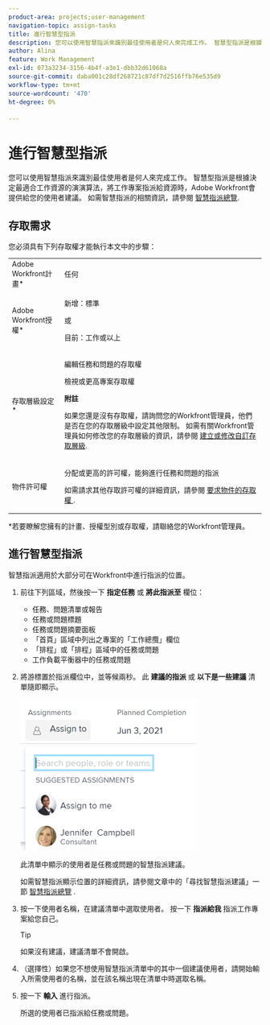 ```yaml
---
product-area: projects;user-management
navigation-topic: assign-tasks
title: 進行智慧型指派
description: 您可以使用智慧指派來識別最佳使用者是何人來完成工作。 智慧型指派是根據決定最適合工作資源的演演算法，將工作專案指派給資源時，Adobe Workfront會提供給您的使用者建議。 如需智慧指派的相關資訊，請參閱智慧指派概述。
author: Alina
feature: Work Management
exl-id: 073a3234-3156-4b4f-a3e1-dbb32d61068a
source-git-commit: daba001c28df268721c87df7d2516ffb76e535d9
workflow-type: tm+mt
source-wordcount: '470'
ht-degree: 0%

---
```


# 進行智慧型指派

<!--
<span class="preview">The highlighted information on this page refers to functionality not yet generally available. It is available only in the Preview environment for all customers.</span>   
  
<span class="preview">For information about the current release schedule, see [First Quarter 2024 release overview](/help/quicksilver/product-announcements/product-releases/24-q1-release-activity/24-q1-release-overview.md).</span> 
-->

您可以使用智慧指派來識別最佳使用者是何人來完成工作。 智慧型指派是根據決定最適合工作資源的演演算法，將工作專案指派給資源時，Adobe Workfront會提供給您的使用者建議。 如需智慧指派的相關資訊，請參閱 [智慧指派總覽](../../../manage-work/tasks/assign-tasks/smart-assignments.md).

## 存取需求

您必須具有下列存取權才能執行本文中的步驟：

<table style="table-layout:auto"> 
 <col> 
 <col> 
 <tbody> 
  <tr> 
   <td role="rowheader">Adobe Workfront計畫*</td> 
   <td> <p>任何</p> </td> 
  </tr> 
  <tr> 
   <td role="rowheader">Adobe Workfront授權*</td> 
   <td> <p>新增：標準</p>
      或
      <p>目前：工作或以上</p> </td> 
  </tr> 
  <tr> 
   <td role="rowheader">存取層級設定*</td> 
   <td> <p>編輯任務和問題的存取權</p> <p>檢視或更高專案存取權</p> <p><b>附註</b>

如果您還是沒有存取權，請詢問您的Workfront管理員，他們是否在您的存取層級中設定其他限制。 如需有關Workfront管理員如何修改您的存取層級的資訊，請參閱 <a href="../../../administration-and-setup/add-users/configure-and-grant-access/create-modify-access-levels.md" class="MCXref xref">建立或修改自訂存取層級</a>.</p> </td>
</tr> 
  <tr> 
   <td role="rowheader">物件許可權</td> 
   <td> <p>分配或更高的許可權，能夠進行任務和問題的指派</p> <p>如需請求其他存取許可權的詳細資訊，請參閱 <a href="../../../workfront-basics/grant-and-request-access-to-objects/request-access.md" class="MCXref xref">要求物件的存取權 </a>.</p> </td> 
  </tr> 
 </tbody> 
</table>

&#42;若要瞭解您擁有的計畫、授權型別或存取權，請聯絡您的Workfront管理員。

## 進行智慧型指派

智慧指派適用於大部分可在Workfront中進行指派的位置。

1. 前往下列區域，然後按一下 **指定任務** 或 **將此指派至** 欄位：   

   * 任務、問題清單或報告
   * 任務或問題標題
   * 任務或問題摘要面板
   * 「首頁」區域中列出之專案的「工作總攬」欄位
   * 「排程」或「排程」區域中的任務或問題
   * 工作負載平衡器中的任務或問題

1. 將游標置於指派欄位中，並等候兩秒。 此 **建議的指派** 或 **以下是一些建議** 清單隨即顯示。

   <!--check the casing for "assignments" should be lower case in task lists??-->

   <!--replace the last sentence above with this when we release smarter assignments:
   The **Suggested assignments** list displays. 
   NOTE (********and add preview tags for the note*****)
   The list header displays **Here are a few recommendations** instead of **Suggested assignments** in an issue list.
   -->

   ![](assets/smart-assignments-task-header-nwe-350x302.png)

   此清單中顯示的使用者是任務或問題的智慧指派建議。

   如需智慧指派顯示位置的詳細資訊，請參閱文章中的「尋找智慧指派建議」一節 [智慧指派總覽](../../../manage-work/tasks/assign-tasks/smart-assignments.md) .

1. 按一下使用者名稱，在建議清單中選取使用者。 按一下 **指派給我** 指派工作專案給您自己。

   >[!TIP]
   >
   >如果沒有建議，建議清單不會開啟。

1. （選擇性）如果您不想使用智慧指派清單中的其中一個建議使用者，請開始輸入所需使用者的名稱，並在該名稱出現在清單中時選取名稱。
1. 按一下 **輸入** 進行指派。

   所選的使用者已指派給任務或問題。
